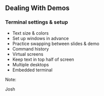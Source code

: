 ## Dealing With Demos

### Terminal settings & setup

* Text size & colors
* Set up windows in advance
* Practice swapping between slides & demo
* Command history
* Virtual screens
* Keep text in top half of screen
* Multiple desktops
* Embedded terminal

Note:

Josh
